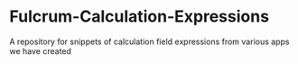 # Fulcrum-Calculation-Expressions
 A repository for snippets of calculation field expressions from various apps we have created
